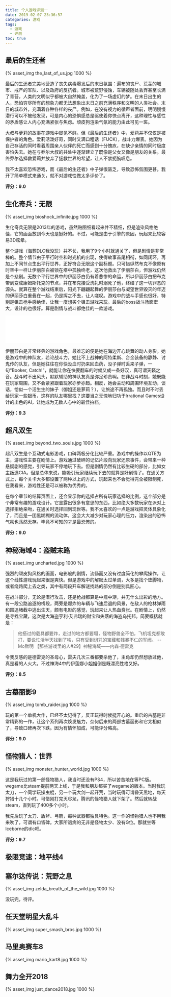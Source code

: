 ```yaml
---
title: 个人游戏评测一
date: 2019-02-07 23:36:57
categories: 游戏
tags: 
  - 游戏
  - 评测
toc: true
---
```


## 最后的生还者

{% asset_img the_last_of_us.jpg 1000 %}

<!--more-->

最后的生还者完美地营造了丧失病毒爆发后的末日氛围：遍布的丧尸、荒芜的城市、戒严的军队、以及政府的反抗者。城市被荒野侵蚀，车辆被随处丢弃甚至长满了青苔，人类的文明似乎都被大自然掩盖，化为了一场虚幻的梦。在末日出生的人，恐怕穷尽所有的想象力都无法想象出末日之前充满秩序和文明的人类社会。末日的城市外，充满着各种各样的丧尸。例如，在没有视力的循声者面前，明明慢慢潜行可以不被他发现，可是内心的恐惧感总是驱使着你快点离开，这种理性与感性的矛盾感让人内心充满紧张与焦虑。顽皮狗渲染气氛的能力由此可见一斑。

大叔与萝莉的故事在游戏中屡见不鲜。但《最后的生还者》中，爱莉并不仅仅是被保护者的角色。爱莉活泼好奇，同时又满口粗话（FUCK），战斗力爆表。她因为自己存活的同时看着周围亲人伙伴的死亡而感到十分愧疚，在缺少亲情的同时极度害怕失去。她在与乔尔大叔的共处中逐渐建立了既像是父女又像是朋友的关系。最终乔尔选择救爱莉并放弃了拯救世界的希望，让人不禁扼腕叹息。

我不太喜欢恐怖游戏，而《最后的生还者》中子弹很匮乏，导致恐怖氛围更甚。我开了简单模式来通关，就不对游戏性做太多评价了。

**评分：9.0**

## 生化奇兵：无限

{% asset_img bioshock_infinite.jpg 1000 %}

生化奇兵无限是2013年的游戏，虽然贴图细看起来并不精细，但是渲染风格绝佳，它的画面放到今天也是挺好的。不过，可能是由于引擎的原因，玩起来比较容易3D眩晕。

整个游戏（海葬DLC我没玩）并不长，我用了9个小时就通关了，但是剧情是非常棒的。整个情节由于平行时空和时光机的出现，使得故事首尾相衔，如同闭环，再加上不同节点生出平行世界，正好符合无限这个副标题。只可惜纵然布克不像原有时空中一样让伊丽莎白被锁在塔中孤独终老，这次他救出了伊丽莎白，但游戏仍然是个悲剧。无数个平行世界中的伊丽莎白仍有着悲惨的命运，所以伊丽莎白把布克带到变成康姆斯托克的节点，并在布克接受洗礼时溺死了他，终结了这一切罪恶的源头。就算在整个游戏结束后，阳光下翩翩起舞的伊丽莎白与凝望世界毁灭的年迈的伊丽莎白重叠在一起，仍是挥之不去，让人嗟叹。游戏中的战斗手感也很好，特别是狙击枪手感绝佳，让我一度想买个狙击游戏来玩。最后的boss战斗场面宏大，设计的也很好。算是剧情与战斗都绝佳的一款游戏。

<iframe frameborder="no" border="0" marginwidth="0" marginheight="0" width=330 height=86 src="//music.163.com/outchain/player?type=2&id=26441613&auto=0&height=66"></iframe>

伊丽莎白是非常经典的游戏角色，最难忘的便是她在海边开心跳舞的动人身影。她是游戏中的神队友，若论战斗力，她比不上战神的阿特柔斯、合金装备的静静、讨鬼传的队友，但是她往往在你快没血时扔来回血药，没子弹时丢来子弹，一句“Booker, Catch!”，就能让你在快要翻车的时候又成一条好汉，真可谓天籁之音。战斗时不出风头，默默辅助的神队友真是弥足珍贵啊。在非战斗时刻，她既能在玩家周围，又不会紧紧跟着玩家亦步亦趋。相反，她会主动和周围环境互动，谈话，恰似一个活生生的妹子（御姐还是萝莉？），让旅途不再孤独。而且时不时丢给玩家一些银币，这样的队友哪里找？这要当之无愧地归功于Irrational Games设计的出色的AI，让她成为无数人心中的最佳拍档。

**评分：9.3**

## 超凡双生

{% asset_img beyond_two_souls.jpg 1000 %}

超凡双生是个互动式电影游戏，口碑两极分化比较严重。游戏中的操作以QTE为主，游戏性主要在剧情上。游戏通过破碎的记忆片段向玩家还原事件，会带来一种悬疑剧的感觉，引导玩家不停地玩下去。但是剧情仍然有比较生硬的部分，比如女主叛逃CIA。但是总体来说，能吸引玩家继续玩下去的就算是好剧情了。在通关方式上，每个关卡大多都设置了两种以上的方式，玩起来也不会觉得完全被限制死，在我看来，游戏性还是可以被称为优秀的。

在每个章节的结算页面上，还会显示你的选择占所有玩家选择的比例，这个部分是个非常有趣的游戏设计。它显露出很多有意思的东西，比如绝大多数玩家在派对上选择拒绝亲吻，在通关时选择回到现世等。我不太喜欢的一点是游戏把灵体具象化了，而且是一团黑糊糊的流动体，这会大大减少对玩家心理的压力，渲染出的恐怖气氛也荡然无存。毕竟不可知的才是最恐怖的。

**评分：9.0**

## 神秘海域4：盗贼末路

{% asset_img uncharted.jpg 1000 %}

强烈的顽皮狗风格的画面，电影般的剧情，流畅而又没有过度简化的攀爬操作，让这个线性游戏玩起来很是爽快。但是游戏中的解密太过单调，大多是找个垫脚物，或者绕路爬上去之类，其中有两段开车解谜找路的部分倒是别具匠心。

在战斗部分，无论是潜行攻击，还是枪战都算是中规中矩，并无什么出彩的地方。有一段公路追逐的桥段，两旁是爆炸的车辆与飞速后退的风景，在敌人的枪林弹雨和围追堵截中逃出生天，颇有电影的感觉，玩起来让人热血贲张。在剧情上，仍然是寻找宝藏，这次是大海盗亨利·艾弗瑞的财宝和失落的海盗乌托邦。简要概括就是：

> 他搭过的载具都要炸，走过的地方都要塌，怪物野兽全不怕，飞机坦克都敢打，要说忙活半天找到了啥，只有受到诅咒的宝藏和残暴不仁的军阀。  -- Mo默明 【那些游戏里的人#29】神秘海域——内森·德雷克

令我反感的是德雷克的圣母心，雷夫几次三番都要杀他了，主角却仍然想放过他，真是看的人火大。不过神海4中的伊莲娜小姐姐倒是既漂亮性格又好。

**评分：8.5**

## 古墓丽影9

{% asset_img tomb_raider.jpg 1000 %}

玩的第一个单机大作，已经不太记得了，反正玩得时候挺开心的。重启的古墓是非常精彩的一作，让这个系列再次焕发魅力，奈何后来的两部古墓丽影和它太相似了，导致口碑再次下跌。因为有情怀加成，可能评分略高。

**评分：9.0**

## 怪物猎人：世界

{% asset_img monster_hunter_world.jpg 1000 %}

这是我玩过的第一部怪物猎人，我当时还没有PS4，所以苦苦地在等PC版。wegame比steam提前两天上线，于是我和朋友都买了wegame的版本。当时我玩太刀，一个同学玩操虫棍，另一个玩大剑一起开荒，当时玩得可谓昏天黑地，每天狩猎十几个小时。可惜刚打完灭尽龙，腾讯的怪物猎人就下架了。然后就转战steam，直到玩了400多个小时。

我先后玩了太刀、盾斧、弓箭，每种武器都独具特色。这一作的怪物猎人也不用我来吹了，可谓有口皆碑。大家所诟病的无非是怪物太少、没有G位。那就坐等Iceborne的dlc吧。

**评分：9.7**

## 极限竞速：地平线4



## 塞尔达传说：荒野之息

{% asset_img zelda_breath_of_the_wild.jpg 1000 %}

没玩完，待评。

## 任天堂明星大乱斗

{% asset_img super_smash_bros.jpg 1000 %}

## 马里奥赛车8

{% asset_img mario_kart8.jpg 1000 %}

## 舞力全开2018

{% asset_img just_dance2018.jpg 1000 %}


